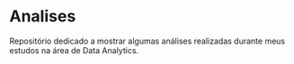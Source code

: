# Analises
Repositório dedicado a mostrar algumas análises realizadas durante meus estudos na área de Data Analytics.
